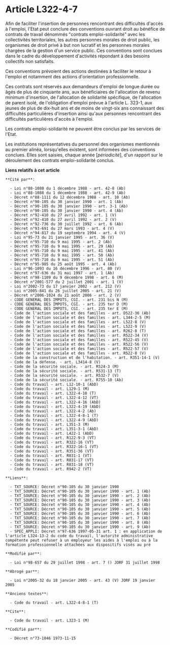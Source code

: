 # Article L322-4-7

Afin de faciliter l'insertion de personnes rencontrant des difficultés d'accès à l'emploi, l'Etat peut conclure des
conventions ouvrant droit au bénéfice de contrats de travail dénommés "contrats emploi-solidarité" avec les collectivités
territoriales, les autres personnes morales de droit public, les organismes de droit privé à but non lucratif et les
personnes morales chargées de la gestion d'un service public. Ces conventions sont conclues dans le cadre du développement
d'activités répondant à des besoins collectifs non satisfaits.

Ces conventions prévoient des actions destinées à faciliter le retour à l'emploi et notamment des actions d'orientation
professionnelle.

Ces contrats sont réservés aux demandeurs d'emploi de longue durée ou âgés de plus de cinquante ans, aux bénéficiaires de
l'allocation de revenu minimum d'insertion, de l'allocation de solidarité spécifique, de l'allocation de parent isolé, de
l'obligation d'emploi prévue à l'article L. 323-1, aux jeunes de plus de dix-huit ans et de moins de vingt-six ans
connaissant des difficultés particulières d'insertion ainsi qu'aux personnes rencontrant des difficultés particulières
d'accès à l'emploi.

Les contrats emploi-solidarité ne peuvent être conclus par les services de l'Etat.

Les institutions représentatives du personnel des organismes mentionnés au premier alinéa, lorsqu'elles existent, sont
informées des conventions conclues. Elles sont saisies, chaque année [*périodicité*], d'un rapport sur le déroulement des
contrats emploi-solidarité conclus.

**Liens relatifs à cet article**

	**Cité par**:

	  - Loi n°88-1088 du 1 décembre 1988 - art. 42-8 (Ab)
	  - Loi n°88-1088 du 1 décembre 1988 - art. 42-9 (Ab)
	  - Décret n°88-1111 du 12 décembre 1988 - art. 10 (Ab)
	  - Décret n°90-105 du 30 janvier 1990 - art. 1 (Ab)
	  - Décret n°90-105 du 30 janvier 1990 - art. 3-1 (Ab)
	  - Décret n°90-105 du 30 janvier 1990 - art. 4 (Ab)
	  - Décret n°92-410 du 27 avril 1992 - art. 1 (V)
	  - Décret n°92-410 du 27 avril 1992 - art. 2 (V)
	  - Décret n°92-736 du 30 juillet 1992 - art. 6 (Ab)
	  - Décret n°93-691 du 27 mars 1993 - art. 4 (V)
	  - Décret n°94-817 du 19 septembre 1994 - art. 4 (V)
	  - Loi n°95-73 du 21 janvier 1995 - art. 36 (V)
	  - Décret n°95-710 du 9 mai 1995 - art. 2 (Ab)
	  - Décret n°95-710 du 9 mai 1995 - art. 29 (Ab)
	  - Décret n°95-710 du 9 mai 1995 - art. 41 (Ab)
	  - Décret n°95-710 du 9 mai 1995 - art. 50 (Ab)
	  - Décret n°95-710 du 9 mai 1995 - art. 51 (Ab)
	  - Décret n°95-985 du 25 août 1995 - art. 4 (Ab)
	  - Loi n°96-1093 du 16 décembre 1996 - art. 80 (V)
	  - Décret n°97-636 du 31 mai 1997 - art. 1 (Ab)
	  - Décret n°98-1109 du 9 décembre 1998 - art. 6 (M)
	  - Décret n°2001-577 du 2 juillet 2001 - art. 1 (V)
	  - Loi n°2002-73 du 17 janvier 2002 - art. 212 (V)
	  - Loi n°2005-841 du 26 juillet 2005 - art. 21 (V)
	  - Décret n°2006-1024 du 21 août 2006 - art. 2 (V)
	  - CODE GENERAL DES IMPOTS, CGI. - art. 231 bis N (M)
	  - CODE GENERAL DES IMPOTS, CGI. - art. 235 ter D (M)
	  - CODE GENERAL DES IMPOTS, CGI. - art. 235 ter E (M)
	  - Code de l'action sociale et des familles - art. D522-36 (Ab)
	  - Code de l'action sociale et des familles - art. L344-2-5 (M)
	  - Code de l'action sociale et des familles - art. L522-8 (V)
	  - Code de l'action sociale et des familles - art. L522-9 (V)
	  - Code de l'action sociale et des familles - art. R262-8 (T)
	  - Code de l'action sociale et des familles - art. R522-34 (V)
	  - Code de l'action sociale et des familles - art. R522-45 (V)
	  - Code de l'action sociale et des familles - art. R522-56 (V)
	  - Code de l'action sociale et des familles - art. R522-57 (V)
	  - Code de l'action sociale et des familles - art. R522-8 (V)
	  - Code de la construction et de l'habitation. - art. R351-14-1 (V)
	  - Code de la défense. - art. L3414-8 (V)
	  - Code de la sécurité sociale. - art. R524-3 (M)
	  - Code de la sécurité sociale. - art. R531-13 (T)
	  - Code de la sécurité sociale. - art. R532-7 (V)
	  - Code de la sécurité sociale. - art. R755-10 (Ab)
	  - Code du travail - art. L12-10-1 (AbD)
	  - Code du travail - art. L129-1 (M)
	  - Code du travail - art. L322-4-10 (T)
	  - Code du travail - art. L322-4-12 (VT)
	  - Code du travail - art. L322-4-16 (AbD)
	  - Code du travail - art. L322-4-19 (AbD)
	  - Code du travail - art. L322-4-2 (Ab)
	  - Code du travail - art. L322-4-8-1 (T)
	  - Code du travail - art. L322-4-9 (AbD)
	  - Code du travail - art. L351-3 (M)
	  - Code du travail - art. L351-3-1 (AbD)
	  - Code du travail - art. L422-1 (AbD)
	  - Code du travail - art. R122-9-3 (VT)
	  - Code du travail - art. R322-16 (VT)
	  - Code du travail - art. R322-16-1 (VT)
	  - Code du travail - art. R351-36 (VT)
	  - Code du travail - art. R831-1 (VT)
	  - Code du travail - art. R831-17 (VT)
	  - Code du travail - art. R831-18 (VT)
	  - Code du travail - art. R942-2 (VT)

	**Liens**:

	  - TXT_SOURCE: Décret n°90-105 du 30 janvier 1990
	  - TXT_SOURCE: Décret n°90-105 du 30 janvier 1990 - art. 1 (Ab)
	  - TXT_SOURCE: Décret n°90-105 du 30 janvier 1990 - art. 2 (Ab)
	  - TXT_SOURCE: Décret n°90-105 du 30 janvier 1990 - art. 3 (Ab)
	  - TXT_SOURCE: Décret n°90-105 du 30 janvier 1990 - art. 4 (Ab)
	  - TXT_SOURCE: Décret n°90-105 du 30 janvier 1990 - art. 5 (Ab)
	  - TXT_SOURCE: Décret n°90-105 du 30 janvier 1990 - art. 6 (Ab)
	  - TXT_SOURCE: Décret n°90-105 du 30 janvier 1990 - art. 7 (Ab)
	  - TXT_SOURCE: Décret n°90-105 du 30 janvier 1990 - art. 8 (Ab)
	  - TXT_SOURCE: Décret n°90-105 du 30 janvier 1990 - art. 9 (Ab)
	  - SPEC_APPLI: Décret n°97-636 1997-05-31 art. 1 : en application de l'article L324-13-2 du code du travail, l'autorité administrative compétente peut refuser à un employeur les aides à l'emploi ou à la formation professionnelle attachées aux dispositifs visés au pré

	**Modifié par**:

	  - Loi n°98-657 du 29 juillet 1998 - art. 7 () JORF 31 juillet 1998

	**Abrogé par**:

	  - Loi n°2005-32 du 18 janvier 2005 - art. 43 (V) JORF 19 janvier 2005

	**Anciens textes**:

	  - Code du travail - art. L322-4-8-1 (T)

	**Cite**:

	  - Code du travail - art. L323-1 (M)

	**Codifié par**:

	  - Décret n°73-1046 1973-11-15
